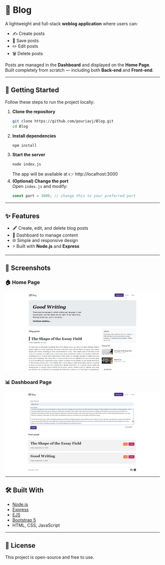 # 📝 Blog  

A lightweight and full-stack **weblog application** where users can:  
- ✍️ Create posts  
- 💾 Save posts  
- ✏️ Edit posts  
- 🗑️ Delete posts  

Posts are managed in the **Dashboard** and displayed on the **Home Page**.  
Built completely from scratch — including both **Back-end** and **Front-end**.  

---

## 🚀 Getting Started  

Follow these steps to run the project locally:  

1. **Clone the repository**  
   ```bash
   git clone https://github.com/pouriavj/Blog.git
   cd Blog
   ```
2. **Install dependencies**
    ```bash
   npm install
   ```
3. **Start the server**
   ```bash
   node index.js
   ```
   The app will be available at 👉 http://localhost:3000
4. **(Optional) Change the port**<br/>
   Open `index.js` and modify:
   ```javascript
   const port = 3000; // change this to your preferred port
   ```
---

## ✨ Features

- 🖋️ Create, edit, and delete blog posts  
- 📂 Dashboard to manage content  
- 🌐 Simple and responsive design  
- ⚡ Built with **Node.js** and **Express**

---
## 📸 Screenshots

### 🏠 Home Page  
![Home Page](https://github.com/pouriavj/Blog/blob/main/blog-home.jpg?raw=true)

### 📊 Dashboard Page  
![Dashboard Page](https://github.com/pouriavj/Blog/blob/main/blog-dashboard.jpg?raw=true)

---

## 🛠️ Built With

- [Node.js](https://nodejs.org/)  
- [Express](https://expressjs.com/)  
- [EJS](https://ejs.co/)
- [Bootstrap 5](https://getbootstrap.com/)
- HTML, CSS, JavaScript

---

## 📄 License

This project is open-source and free to use.
